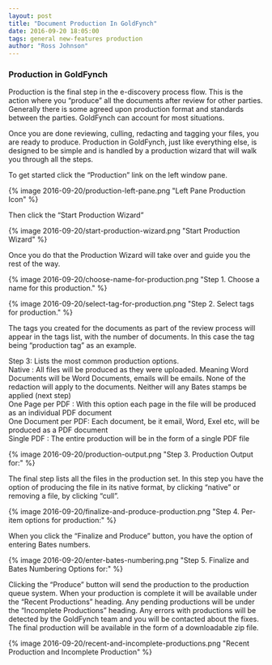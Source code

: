 ```yaml
---
layout: post
title: "Document Production In GoldFynch"
date: 2016-09-20 18:05:00
tags: general new-features production
author: "Ross Johnson"
---
```


### Production in GoldFynch

Production is the final step in the e-discovery process flow. This is the action where you “produce” all the documents after review for other parties. Generally there is some agreed upon production format and standards between the parties. GoldFynch can account for most situations.

Once you are done reviewing, culling, redacting and tagging your files, you are ready to produce. Production in GoldFynch, just like everything else, is designed to be simple and is handled by a production wizard that will walk you through all the steps.

To get started click the “Production” link on the left window pane.

{% image 2016-09-20/production-left-pane.png "Left Pane Production Icon" %}

Then click the “Start Production Wizard”

{% image 2016-09-20/start-production-wizard.png "Start Production Wizard" %}

Once you do that the Production Wizard will take over and guide you the rest of the way.

{% image 2016-09-20/choose-name-for-production.png "Step 1. Choose a name for this production." %}

{% image 2016-09-20/select-tag-for-production.png "Step 2. Select tags for production." %}

The tags you created for the documents as part of the review process will appear in the tags list, with the number of documents. In this case the tag being “production tag” as an example.

Step 3: Lists the most common production options.  
Native : All files will be produced as they were uploaded. Meaning Word Documents will be Word Documents, emails will be emails. None of the redaction will apply to the documents. Neither will any Bates stamps be applied (next step)  
One Page per PDF : With this option each page in the file will be produced as an individual PDF document  
One Document per PDF: Each document, be it email, Word, Exel etc, will be produced as a PDF document  
Single PDF : The entire production will be in the form of a single PDF file  

{% image 2016-09-20/production-output.png "Step 3. Production Output for:" %}

The final step lists all the files in the production set. In this step you have the option of producing the file in its native format, by clicking “native” or removing a file, by clicking “cull”.

{% image 2016-09-20/finalize-and-produce-production.png "Step 4. Per-item options for production:" %}

When you click the “Finalize and Produce” button, you have the option of entering Bates numbers.

{% image 2016-09-20/enter-bates-numbering.png "Step 5. Finalize and Bates Numbering Options for:" %}

Clicking the “Produce” button will send the production to the production queue system. When your production is complete it will be available under the “Recent Productions” heading. Any pending productions will be under the “Incomplete Productions” heading. Any errors with productions will be detected by the GoldFynch team and you will be contacted about the fixes. The final production will be available in the form of a downloadable zip file.

{% image 2016-09-20/recent-and-incomplete-productions.png "Recent Production and Incomplete Production" %}

